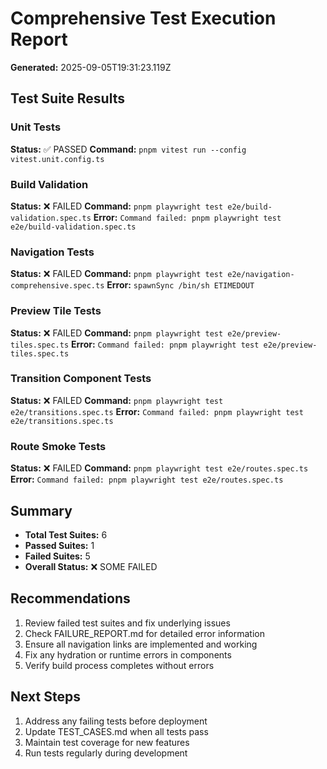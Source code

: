# Comprehensive Test Execution Report

**Generated:** 2025-09-05T19:31:23.119Z

## Test Suite Results

### Unit Tests
**Status:** ✅ PASSED
**Command:** `pnpm vitest run --config vitest.unit.config.ts`

### Build Validation
**Status:** ❌ FAILED
**Command:** `pnpm playwright test e2e/build-validation.spec.ts`
**Error:** `Command failed: pnpm playwright test e2e/build-validation.spec.ts`

### Navigation Tests
**Status:** ❌ FAILED
**Command:** `pnpm playwright test e2e/navigation-comprehensive.spec.ts`
**Error:** `spawnSync /bin/sh ETIMEDOUT`

### Preview Tile Tests
**Status:** ❌ FAILED
**Command:** `pnpm playwright test e2e/preview-tiles.spec.ts`
**Error:** `Command failed: pnpm playwright test e2e/preview-tiles.spec.ts`

### Transition Component Tests
**Status:** ❌ FAILED
**Command:** `pnpm playwright test e2e/transitions.spec.ts`
**Error:** `Command failed: pnpm playwright test e2e/transitions.spec.ts`

### Route Smoke Tests
**Status:** ❌ FAILED
**Command:** `pnpm playwright test e2e/routes.spec.ts`
**Error:** `Command failed: pnpm playwright test e2e/routes.spec.ts`

## Summary

- **Total Test Suites:** 6
- **Passed Suites:** 1
- **Failed Suites:** 5
- **Overall Status:** ❌ SOME FAILED

## Recommendations

1. Review failed test suites and fix underlying issues
2. Check FAILURE_REPORT.md for detailed error information
3. Ensure all navigation links are implemented and working
4. Fix any hydration or runtime errors in components
5. Verify build process completes without errors

## Next Steps

1. Address any failing tests before deployment
2. Update TEST_CASES.md when all tests pass
3. Maintain test coverage for new features
4. Run tests regularly during development

